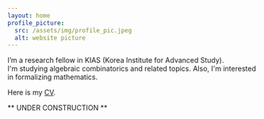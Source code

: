 ```yaml
---
layout: home
profile_picture:
  src: /assets/img/profile_pic.jpeg
  alt: website picture
---
```


<p>
  I’m a research fellow in KIAS (Korea Institute for Advanced Study). <br>
  I'm studying algebraic combinatorics and related topics.
  Also, I'm interested in formalizing mathematics.
</p>

<p>
  Here is my <a href="/CV/CV_Hwang.pdf">CV</a>.
  <!-- <a href="https://github.com/eliottvincent/bay">GitHub</a>. -->
</p>

<p>
  ** UNDER CONSTRUCTION **
</p>
